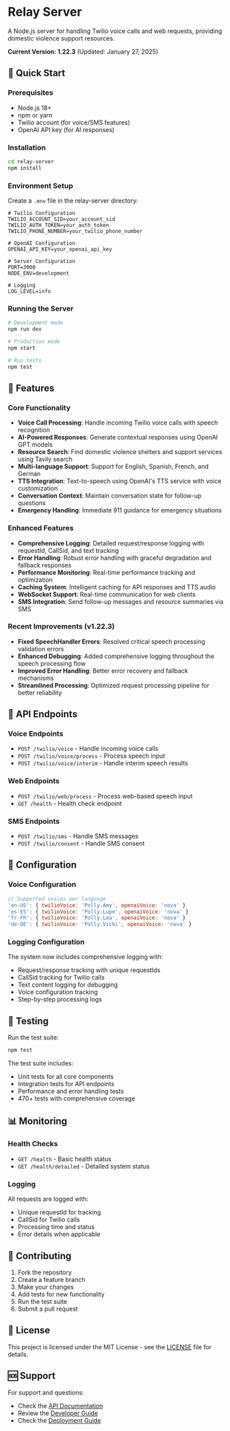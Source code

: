 # Relay Server

A Node.js server for handling Twilio voice calls and web requests, providing domestic violence support resources.

**Current Version: 1.22.3** (Updated: January 27, 2025)

## 🚀 Quick Start

### Prerequisites
- Node.js 18+ 
- npm or yarn
- Twilio account (for voice/SMS features)
- OpenAI API key (for AI responses)

### Installation
```bash
cd relay-server
npm install
```

### Environment Setup
Create a `.env` file in the relay-server directory:

```env
# Twilio Configuration
TWILIO_ACCOUNT_SID=your_account_sid
TWILIO_AUTH_TOKEN=your_auth_token
TWILIO_PHONE_NUMBER=your_twilio_phone_number

# OpenAI Configuration
OPENAI_API_KEY=your_openai_api_key

# Server Configuration
PORT=3000
NODE_ENV=development

# Logging
LOG_LEVEL=info
```

### Running the Server
```bash
# Development mode
npm run dev

# Production mode
npm start

# Run tests
npm test
```

## 🎯 Features

### Core Functionality
- **Voice Call Processing**: Handle incoming Twilio voice calls with speech recognition
- **AI-Powered Responses**: Generate contextual responses using OpenAI GPT models
- **Resource Search**: Find domestic violence shelters and support services using Tavily search
- **Multi-language Support**: Support for English, Spanish, French, and German
- **TTS Integration**: Text-to-speech using OpenAI's TTS service with voice customization
- **Conversation Context**: Maintain conversation state for follow-up questions
- **Emergency Handling**: Immediate 911 guidance for emergency situations

### Enhanced Features
- **Comprehensive Logging**: Detailed request/response logging with requestId, CallSid, and text tracking
- **Error Handling**: Robust error handling with graceful degradation and fallback responses
- **Performance Monitoring**: Real-time performance tracking and optimization
- **Caching System**: Intelligent caching for API responses and TTS audio
- **WebSocket Support**: Real-time communication for web clients
- **SMS Integration**: Send follow-up messages and resource summaries via SMS

### Recent Improvements (v1.22.3)
- **Fixed SpeechHandler Errors**: Resolved critical speech processing validation errors
- **Enhanced Debugging**: Added comprehensive logging throughout the speech processing flow
- **Improved Error Handling**: Better error recovery and fallback mechanisms
- **Streamlined Processing**: Optimized request processing pipeline for better reliability

## 📡 API Endpoints

### Voice Endpoints
- `POST /twilio/voice` - Handle incoming voice calls
- `POST /twilio/voice/process` - Process speech input
- `POST /twilio/voice/interim` - Handle interim speech results

### Web Endpoints
- `POST /twilio/web/process` - Process web-based speech input
- `GET /health` - Health check endpoint

### SMS Endpoints
- `POST /twilio/sms` - Handle SMS messages
- `POST /twilio/consent` - Handle SMS consent

## 🔧 Configuration

### Voice Configuration
```javascript
// Supported voices per language
'en-US': { twilioVoice: 'Polly.Amy', openaiVoice: 'nova' }
'es-ES': { twilioVoice: 'Polly.Lupe', openaiVoice: 'nova' }
'fr-FR': { twilioVoice: 'Polly.Lea', openaiVoice: 'nova' }
'de-DE': { twilioVoice: 'Polly.Vicki', openaiVoice: 'nova' }
```

### Logging Configuration
The system now includes comprehensive logging with:
- Request/response tracking with unique requestIds
- CallSid tracking for Twilio calls
- Text content logging for debugging
- Voice configuration tracking
- Step-by-step processing logs

## 🧪 Testing

Run the test suite:
```bash
npm test
```

The test suite includes:
- Unit tests for all core components
- Integration tests for API endpoints
- Performance and error handling tests
- 470+ tests with comprehensive coverage

## 📊 Monitoring

### Health Checks
- `GET /health` - Basic health status
- `GET /health/detailed` - Detailed system status

### Logging
All requests are logged with:
- Unique requestId for tracking
- CallSid for Twilio calls
- Processing time and status
- Error details when applicable

## 🤝 Contributing

1. Fork the repository
2. Create a feature branch
3. Make your changes
4. Add tests for new functionality
5. Run the test suite
6. Submit a pull request

## 📄 License

This project is licensed under the MIT License - see the [LICENSE](LICENSE) file for details.

## 🆘 Support

For support and questions:
- Check the [API Documentation](docs/API_DOCUMENTATION.md)
- Review the [Developer Guide](docs/DEVELOPER_GUIDE.md)
- Check the [Deployment Guide](docs/DEPLOYMENT_GUIDE.md)